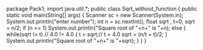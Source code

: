 package Pack1;
import java.util.*;
public class Sqrt_without_function {
	public static void main(String[] args) {
Scanner sc = new Scanner(System.in);
System.out.println("enter number");
int n = sc.nextInt();
float sqrt , t=0;
sqrt = n/2; 
if (n == 1)
	System.out.println("Square root of "+n+" is "+n);
else
{
while(sqrt != t) // 4.0 != 4.0 
{
	t = sqrt;// t =  4.0
	sqrt = (n/t + t)/2;
}
System.out.println("Square root of "+n+" is "+sqrt);
	}
	}
}
